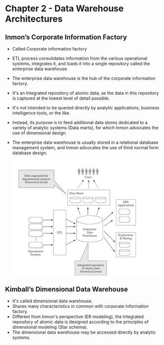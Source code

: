 # Chapter 2 - Data Warehouse Architectures

## Inmon’s Corporate Information Factory

- Called Corporate information factory
- ETL process consolidates information from the various operational systems, integrates it, and loads it into a single repository called the enterprise data warehouse.
- The enterprise data warehouse is the hub of the corporate information factory.
- It's an Integrated repository of atomic data, as the data in this repository is captured at the lowest level of detail possible.
- It's not intended to be queried directly by analytic applications, business intelligence tools, or the like.
- Instead, its purpose is to feed additional data stores dedicated to a variety of analytic systems (Data marts), for which Inmon advocates the use of dimensional design.
- The enterprise data warehouse is usually stored in a relational database management system, and Inmon advocates the use of third normal form database design.


  [<img src="corporate information factory.png">](https://github.com/STEFANOVIVAS/star-schema-notes/)


## Kimball’s Dimensional Data Warehouse

- It's called dimensional data warehouse.
- Shares many characteristics in common with corporate information factory.
- Different from Inmon's perspective (ER modeling), the Integrated repository of atomic data is designed according to the principles of dimensional modeling (Star schema).
- The dimensional data warehouse may be accessed directly by analytic systems.
